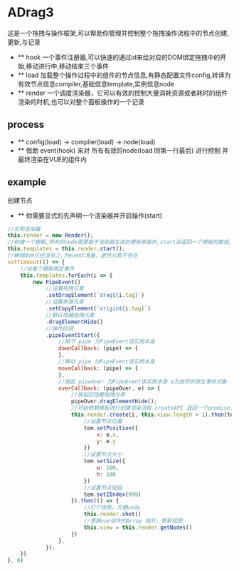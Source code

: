 # ADrag3

这是一个拖拽与操作框架,可以帮助你管理并控制整个拖拽操作流程中的节点创建,更新,与记录

* ** hook 一个事件注册器,可以快速的通过id来给对应的DOM绑定拖拽中的开始,移动进行中,移动结束三个事件
* ** load 加载整个操作过程中的组件的节点信息,有静态配置文件config,转译为有效节点信息compiler,基础信息template,实例信息node
* ** render 一个调度渲染器，它可以有效的控制大量消耗资源或者耗时的组件渲染的时机,也可以对整个面板操作的一个记录

## process

* ** config(load) -> compiler(load) -> node(load)
* ** 借助 event(hook) 来对 所有有效的node(load 同第一行最后) 进行控制 并最终渲染在VUE的组件内

## example

创建节点

* ** 你需要显式的先声明一个渲染器并开启操作(start)

```JavaScript
//实例渲染器
this.render = new Render();
//构建一个模板,所有的node需要基于渲染器生成的模板来操作,start会返回一个模板的数组,该模板来源于LOAD内的compiler
this.templates = this.render.start();
//确保dom已经渲染上,为event准备，避免元素不存在
setTimeout(() => {
    //给每个模板绑定事件
    this.templates.forEach(i => {
        new PipeEvent()
            //设置拖拽元素
            .setDragElement(`drag${i.tag}`)
            //设置来源元素
            .setCopyElement(`origin${i.tag}`)
            //默认隐藏拖拽元素
            .dragElementHide()
            //操作回调
            .pipeEventStart({
                //按下 pipe 为PipeEvent该实例本身
                downCallback: (pipe) => {
                },
                //移动 pipe 为PipeEvent该实例本身
                moveCallback: (pipe) => {
                },
                //放起 pipeOver 为PipeEvent该实例本身 e为放弃的原生事件对象
                overCallback: (pipeOver, e) => {
                    //放起后隐藏拖拽元素
                    pipeOver.dragElementHide();
                    //开始依赖模板进行创建渲染流程 createAPI 返回一个promise,resolve其节点实例本身（注：所有的操作都应基于模板节点实例本身）
                    this.render.create(i, this.view.length + 1).then(tem => {
                        //设置节点位置
                        tem.setPosition({
                            x: e.x,
                            y: e.y
                        })
                        //设置节点大小
                        tem.setSize({
                            w: 100,
                            h: 100
                        })
                        //设置节点层级
                        tem.setZIndex(999)
                    }).then(() => {
                        //打个快照，方便undo
                        this.render.shot()
                        //更换vue组件的Array 指针，更新视图
                        this.view = this.render.getNodes()
                    })
                },
            });
    })
}, 0)
```
